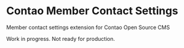 # Contao Member Contact Settings
Member contact settings extension for Contao Open Source CMS

Work in progress. Not ready for production.
